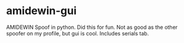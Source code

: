 # amidewin-gui
AMIDEWIN Spoof in python. Did this for fun. Not as good as the other spoofer on my profile, but gui is cool. Includes serials tab.
